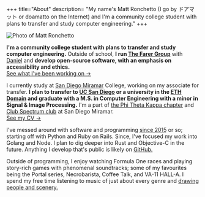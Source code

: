 +++
title="About"
description= "My name's Matt Ronchetto (I go by ドアマット or doamatto on the Internet) and I'm a community college student with plans to transfer and study computer engineering."
+++

<img src="/img/profile_wide.jpg" alt="Photo of Matt Ronchetto" loading="lazy" />

**I'm a community college student with plans to transfer and study computer engineering.** Outside of school, **I run [The Farer Group](https://farer.group)** with [Daniel](https://daniel.cafe) and **develop open-source software, with an emphasis on accessibility and ethics.**<br/>
[See what I've been working on &rarr;](/work)

I currently study at [San Diego Miramar](https://sdmiramar.edu) College, working on my associate for transfer. **I plan to transfer to [UC San Diego](https://ece.ucsd.edu) or a university in the [ETH Domain](https://ethz.ch/en/the-eth-zurich/organisation/eth-domain.html) and graduate with a M.S. in Computer Engineering with a minor in Signal & Image Processing.** I'm a part of [the Phi Theta Kappa chapter](https://sites.google.com/view/miramarptk) and [Club Spectrum club](https://sites.google.com/view/club-spectrum/) at San Diego Miramar.<br/>
[See my CV &rarr;](/cv)

I've messed around with software and programming <abbr title="about 8 years">since 2015</abbr> or so; starting off with Python and Ruby on Rails. Since, I've focused my work into Golang and Node. I plan to dig deeper into Rust and Objective-C in the future. Anything I develop that's public is likely on [GitHub.](https://github.com/doamatto)

Outside of programming, I enjoy watching Formula One races and playing story-rich games with phenomenal soundtracks; some of my favourites being the Portal series, Necrobarista, Coffee Talk, and VA-11 HALL-A. I spend my free time listening to music of just about every genre and [drawing people and scenery.](/art)<br/>

